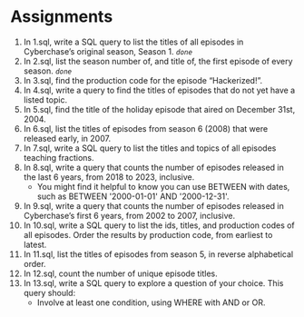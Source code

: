 # Assignments

1. In 1.sql, write a SQL query to list the titles of all episodes in Cyberchase’s original season, Season 1. _`done`_
2. In 2.sql, list the season number of, and title of, the first episode of every season. _`done`_
3. In 3.sql, find the production code for the episode “Hackerized!”.
4. In 4.sql, write a query to find the titles of episodes that do not yet have a listed topic.
5. In 5.sql, find the title of the holiday episode that aired on December 31st, 2004.
6. In 6.sql, list the titles of episodes from season 6 (2008) that were released early, in 2007.
7. In 7.sql, write a SQL query to list the titles and topics of all episodes teaching fractions.
8. In 8.sql, write a query that counts the number of episodes released in the last 6 years, from 2018 to 2023, inclusive.
   - You might find it helpful to know you can use BETWEEN with dates, such as BETWEEN '2000-01-01' AND '2000-12-31'.
9. In 9.sql, write a query that counts the number of episodes released in Cyberchase’s first 6 years, from 2002 to 2007, inclusive.
10. In 10.sql, write a SQL query to list the ids, titles, and production codes of all episodes. Order the results by production code, from earliest to latest.
11. In 11.sql, list the titles of episodes from season 5, in reverse alphabetical order.
12. In 12.sql, count the number of unique episode titles.
13. In 13.sql, write a SQL query to explore a question of your choice. This query should:
    - Involve at least one condition, using WHERE with AND or OR.
